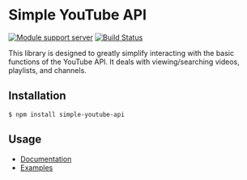 # Simple YouTube API

[![Module support server](https://discordapp.com/api/guilds/430216837276368897/embed.png)](https://discord.gg/A97Qftr)
[![Build Status](https://travis-ci.org/HyperCoder2975/simple-youtube-api.svg?branch=master)](https://travis-ci.org/HyperCoder2975/simple-youtube-api)

This library is designed to greatly simplify interacting with the basic functions of the YouTube API.
It deals with viewing/searching videos, playlists, and channels.

## Installation
    $ npm install simple-youtube-api

## Usage
- [Documentation](https://HyperCoder2975.github.io/simple-youtube-api/4.0.0/)
- [Examples](https://github.com/HyperCoder2975/simple-youtube-api/tree/master/examples)
